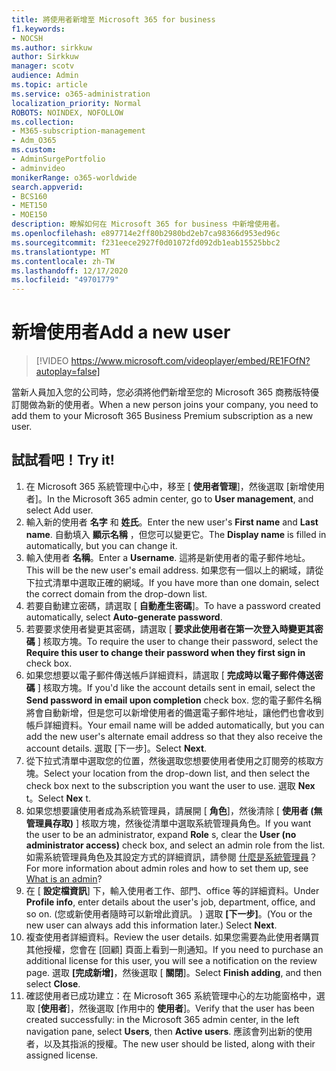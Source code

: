 ```yaml
---
title: 將使用者新增至 Microsoft 365 for business
f1.keywords:
- NOCSH
ms.author: sirkkuw
author: Sirkkuw
manager: scotv
audience: Admin
ms.topic: article
ms.service: o365-administration
localization_priority: Normal
ROBOTS: NOINDEX, NOFOLLOW
ms.collection:
- M365-subscription-management
- Adm_O365
ms.custom:
- AdminSurgePortfolio
- adminvideo
monikerRange: o365-worldwide
search.appverid:
- BCS160
- MET150
- MOE150
description: 瞭解如何在 Microsoft 365 for business 中新增使用者。
ms.openlocfilehash: e897714e2ff80b2980bd2eb7ca98366d953ed96c
ms.sourcegitcommit: f231eece2927f0d01072fd092db1eab15525bbc2
ms.translationtype: MT
ms.contentlocale: zh-TW
ms.lasthandoff: 12/17/2020
ms.locfileid: "49701779"
---
```

# <a name="add-a-new-user"></a><span data-ttu-id="373d0-103">新增使用者</span><span class="sxs-lookup"><span data-stu-id="373d0-103">Add a new user</span></span>

> [!VIDEO https://www.microsoft.com/videoplayer/embed/RE1FOfN?autoplay=false]

<span data-ttu-id="373d0-104">當新人員加入您的公司時，您必須將他們新增至您的 Microsoft 365 商務版特優訂閱做為新的使用者。</span><span class="sxs-lookup"><span data-stu-id="373d0-104">When a new person joins your company, you need to add them to your Microsoft 365 Business Premium subscription as a new user.</span></span>

## <a name="try-it"></a><span data-ttu-id="373d0-105">試試看吧！</span><span class="sxs-lookup"><span data-stu-id="373d0-105">Try it!</span></span>

1. <span data-ttu-id="373d0-106">在 Microsoft 365 系統管理中心中，移至 [ **使用者管理**]，然後選取 [新增使用者]。</span><span class="sxs-lookup"><span data-stu-id="373d0-106">In the Microsoft 365 admin center, go to **User management**, and select Add user.</span></span>
1. <span data-ttu-id="373d0-107">輸入新的使用者 **名字** 和 **姓氏**。</span><span class="sxs-lookup"><span data-stu-id="373d0-107">Enter the new user's **First name** and **Last name**.</span></span> <span data-ttu-id="373d0-108">自動填入 **顯示名稱** ，但您可以變更它。</span><span class="sxs-lookup"><span data-stu-id="373d0-108">The **Display name** is filled in automatically, but you can change it.</span></span>
1. <span data-ttu-id="373d0-109">輸入使用者 **名稱**。</span><span class="sxs-lookup"><span data-stu-id="373d0-109">Enter a **Username**.</span></span> <span data-ttu-id="373d0-110">這將是新使用者的電子郵件地址。</span><span class="sxs-lookup"><span data-stu-id="373d0-110">This will be the new user's email address.</span></span> <span data-ttu-id="373d0-111">如果您有一個以上的網域，請從下拉式清單中選取正確的網域。</span><span class="sxs-lookup"><span data-stu-id="373d0-111">If you have more than one domain, select the correct domain from the drop-down list.</span></span>
1. <span data-ttu-id="373d0-112">若要自動建立密碼，請選取 [ **自動產生密碼**]。</span><span class="sxs-lookup"><span data-stu-id="373d0-112">To have a password created automatically, select **Auto-generate password**.</span></span>
1. <span data-ttu-id="373d0-113">若要要求使用者變更其密碼，請選取 [ **要求此使用者在第一次登入時變更其密碼** ] 核取方塊。</span><span class="sxs-lookup"><span data-stu-id="373d0-113">To require the user to change their password, select the **Require this user to change their password when they first sign in** check box.</span></span>
1. <span data-ttu-id="373d0-114">如果您想要以電子郵件傳送帳戶詳細資料，請選取 [ **完成時以電子郵件傳送密碼** ] 核取方塊。</span><span class="sxs-lookup"><span data-stu-id="373d0-114">If you'd like the account details sent in email, select the **Send password in email upon completion** check box.</span></span> <span data-ttu-id="373d0-115">您的電子郵件名稱將會自動新增，但是您可以新增使用者的備選電子郵件地址，讓他們也會收到帳戶詳細資料。</span><span class="sxs-lookup"><span data-stu-id="373d0-115">Your email name will be added automatically, but you can add the new user's alternate email address so that they also receive the account details.</span></span> <span data-ttu-id="373d0-116">選取 [下一步]。</span><span class="sxs-lookup"><span data-stu-id="373d0-116">Select **Next**.</span></span>
1. <span data-ttu-id="373d0-117">從下拉式清單中選取您的位置，然後選取您想要使用者使用之訂閱旁的核取方塊。</span><span class="sxs-lookup"><span data-stu-id="373d0-117">Select your location from the drop-down list, and then select the check box next to the subscription you want the user to use.</span></span> <span data-ttu-id="373d0-118">選取 **Nex** t。</span><span class="sxs-lookup"><span data-stu-id="373d0-118">Select **Nex** t.</span></span>
1. <span data-ttu-id="373d0-119">如果您想要讓使用者成為系統管理員，請展開 [ **角色**]，然後清除 [ **使用者 (無管理員存取)** ] 核取方塊，然後從清單中選取系統管理員角色。</span><span class="sxs-lookup"><span data-stu-id="373d0-119">If you want the user to be an administrator, expand **Role** s, clear the **User (no administrator access)** check box, and select an admin role from the list.</span></span> <span data-ttu-id="373d0-120">如需系統管理員角色及其設定方式的詳細資訊，請參閱 [什麼是系統管理員](what-is-admin.md)？</span><span class="sxs-lookup"><span data-stu-id="373d0-120">For more information about admin roles and how to set them up, see [What is an admin](what-is-admin.md)?</span></span>
1. <span data-ttu-id="373d0-121">在 [ **設定檔資訊**] 下，輸入使用者工作、部門、office 等的詳細資料。</span><span class="sxs-lookup"><span data-stu-id="373d0-121">Under **Profile info**, enter details about the user's job, department, office, and so on.</span></span> <span data-ttu-id="373d0-122"> (您或新使用者隨時可以新增此資訊。 ) 選取 **[下一步]**。</span><span class="sxs-lookup"><span data-stu-id="373d0-122">(You or the new user can always add this information later.) Select **Next**.</span></span>
1. <span data-ttu-id="373d0-123">複查使用者詳細資料。</span><span class="sxs-lookup"><span data-stu-id="373d0-123">Review the user details.</span></span> <span data-ttu-id="373d0-124">如果您需要為此使用者購買其他授權，您會在 [回顧] 頁面上看到一則通知。</span><span class="sxs-lookup"><span data-stu-id="373d0-124">If you need to purchase an additional license for this user, you will see a notification on the review page.</span></span> <span data-ttu-id="373d0-125">選取 **[完成新增]**，然後選取 [ **關閉**]。</span><span class="sxs-lookup"><span data-stu-id="373d0-125">Select **Finish adding**, and then select **Close**.</span></span>
1. <span data-ttu-id="373d0-126">確認使用者已成功建立：在 Microsoft 365 系統管理中心的左功能窗格中，選取 [**使用者**]，然後選取 [作用中的 **使用者**]。</span><span class="sxs-lookup"><span data-stu-id="373d0-126">Verify that the user has been created successfully: in the Microsoft 365 admin center, in the left navigation pane, select **Users**, then **Active users**.</span></span> <span data-ttu-id="373d0-127">應該會列出新的使用者，以及其指派的授權。</span><span class="sxs-lookup"><span data-stu-id="373d0-127">The new user should be listed, along with their assigned license.</span></span>